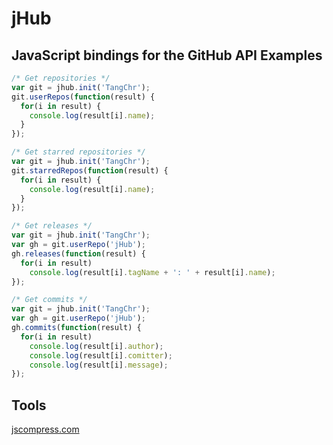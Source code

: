 jHub
==========
JavaScript bindings for the GitHub API
Examples
--------
```javascript
/* Get repositories */
var git = jhub.init('TangChr');
git.userRepos(function(result) {
  for(i in result) {
    console.log(result[i].name);
  }
});
```
```javascript
/* Get starred repositories */
var git = jhub.init('TangChr');
git.starredRepos(function(result) {
  for(i in result) {
    console.log(result[i].name);
  }
});
```
```javascript
/* Get releases */
var git = jhub.init('TangChr');
var gh = git.userRepo('jHub');
gh.releases(function(result) {
  for(i in result)
    console.log(result[i].tagName + ': ' + result[i].name);
});
```
```javascript
/* Get commits */
var git = jhub.init('TangChr');
var gh = git.userRepo('jHub');
gh.commits(function(result) {
  for(i in result)
    console.log(result[i].author);
    console.log(result[i].comitter);
    console.log(result[i].message);
});
```

Tools
-----
[jscompress.com](http://jscompress.com)
